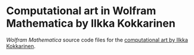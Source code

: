# Computational art in Wolfram Mathematica by Ilkka Kokkarinen

*Wolfram Mathematica* source code files for the [computational art by Ilkka Kokkarinen](https://ilkkakokkarinen.blogspot.com/).
